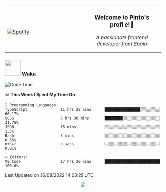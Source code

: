 <table width="100%" align="center"> 
  <tr>
  <td width="50%">
      
&nbsp; <br> [![Spotify](https://novatorem-zeta-rust.vercel.app/api/spotify)](https://open.spotify.com/user/novatorem-zeta-rust)

  </td>
  <td width="50%">
    <h3 align="center">Welcome to Pinto's profile!👋</h3>
    <p align="center"><em>A passionate frontend developer from Spain</em></p>
  </td>
  </table>

### <img src="https://media.giphy.com/media/VgCDAzcKvsR6OM0uWg/giphy.gif" width="50"> Waka

  <!--START_SECTION:waka-->
![Code Time](http://img.shields.io/badge/Code%20Time-790%20hrs%2038%20mins-blue)

📊 **This Week I Spent My Time On** 

```text
💬 Programming Languages: 
TypeScript               11 hrs 28 mins      ████████████████░░░░░░░░░   66.17% 
SCSS                     5 hrs 30 mins       ████████░░░░░░░░░░░░░░░░░   31.75% 
JSON                     15 mins             ░░░░░░░░░░░░░░░░░░░░░░░░░   1.5% 
Bash                     5 mins              ░░░░░░░░░░░░░░░░░░░░░░░░░   0.56% 
Other                    0 secs              ░░░░░░░░░░░░░░░░░░░░░░░░░   0.01%

🔥 Editors: 
VS Code                  17 hrs 20 mins      █████████████████████████   100.0%

```


 Last Updated on 26/08/2022 14:03:29 UTC
<!--END_SECTION:waka-->

<div align="center">
<img src="https://github-readme-stats-gilt-tau.vercel.app/api/top-langs/?username=pinto-hub&layout=compact&theme=dracula" />
</div>

